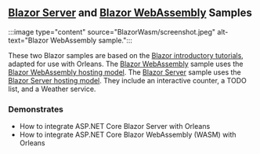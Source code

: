 ## [Blazor Server](./BlazorServer/#readme) and [Blazor WebAssembly](./BlazorWasm/#readme) Samples

:::image type="content" source="BlazorWasm/screenshot.jpeg" alt-text="Blazor WebAssembly sample.":::

These two Blazor samples are based on the [Blazor introductory tutorials](https://dotnet.microsoft.com/learn/aspnet/blazor-tutorial/intro), adapted for use with Orleans. The [Blazor WebAssembly](./BlazorWasm/#readme) sample uses the [Blazor WebAssembly hosting model](https://docs.microsoft.com/aspnet/core/blazor/hosting-models#blazor-webassembly). The [Blazor Server](./BlazorServer/#readme) sample uses the [Blazor Server hosting model](https://docs.microsoft.com/aspnet/core/blazor/hosting-models#blazor-server). They include an interactive counter, a TODO list, and a Weather service.

### Demonstrates

* How to integrate ASP.NET Core Blazor Server with Orleans
* How to integrate ASP.NET Core Blazor WebAssembly (WASM) with Orleans
